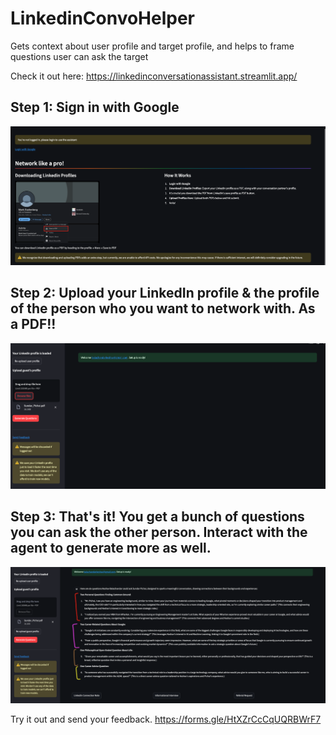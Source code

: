 # LinkedinConvoHelper
Gets context about user profile and target profile, and helps to frame questions user can ask the target

Check it out here: https://linkedinconversationassistant.streamlit.app/

## Step 1: Sign in with Google
![landingpage](assets/landing_page.png)

## Step 2: Upload your LinkedIn profile & the profile of the person who you want to network with. As a PDF!!
![landingpage](assets/upload_profile.png)

## Step 3: That's it! You get a bunch of questions you can ask the other person. Interact with the agent to generate more as well.
![landingpage](assets/questions.png)

Try it out and send your feedback. https://forms.gle/HtXZrCcCqUQRBWrF7

